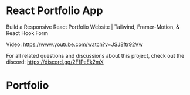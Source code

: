 # React Portfolio App

Build a Responsive React Portfolio Website | Tailwind, Framer-Motion, & React Hook Form

Video: https://www.youtube.com/watch?v=JSJ8ftr92Vw

For all related questions and discussions about this project, check out the discord: https://discord.gg/2FfPeEk2mX
# Portfolio
